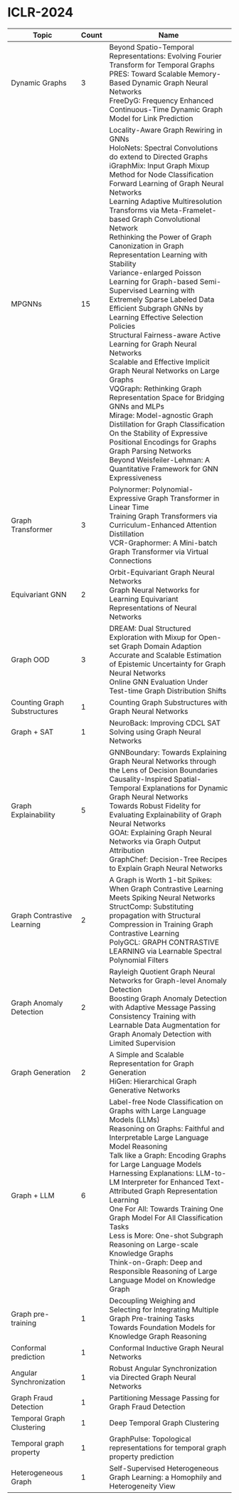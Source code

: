 # ICLR-2024

| Topic                       | Count | Name                                              |
|---------------------------------|----------|---------------------------------------------------------|
|Dynamic Graphs |3|Beyond Spatio-Temporal Representations: Evolving Fourier Transform for Temporal Graphs <br> PRES: Toward Scalable Memory-Based Dynamic Graph Neural Networks<br> FreeDyG: Frequency Enhanced Continuous-Time Dynamic Graph Model for Link Prediction|
|MPGNNs|15| Locality-Aware Graph Rewiring in GNNs <br> HoloNets: Spectral Convolutions do extend to Directed Graphs <br> iGraphMix: Input Graph Mixup Method for Node Classification<br> Forward Learning of Graph Neural Networks<br> Learning Adaptive Multiresolution Transforms via Meta-Framelet-based Graph Convolutional Network <br> Rethinking the Power of Graph Canonization in Graph Representation Learning with Stability <br> Variance-enlarged Poisson Learning for Graph-based Semi-Supervised Learning with Extremely Sparse Labeled Data<br> Efficient Subgraph GNNs by Learning Effective Selection Policies <br> Structural Fairness-aware Active Learning for Graph Neural Networks <br> Scalable and Effective Implicit Graph Neural Networks on Large Graphs <br>VQGraph: Rethinking Graph Representation Space for Bridging GNNs and MLPs <br> Mirage: Model-agnostic Graph Distillation for Graph Classification<br> On the Stability of Expressive Positional Encodings for Graphs <br> Graph Parsing Networks <br>Beyond Weisfeiler-Lehman: A Quantitative Framework for GNN Expressiveness|
| Graph Transformer |3| Polynormer: Polynomial-Expressive Graph Transformer in Linear Time <br> Training Graph Transformers via Curriculum-Enhanced Attention Distillation<br>VCR-Graphormer: A Mini-batch Graph Transformer via Virtual Connections |
|Equivariant GNN|2|Orbit-Equivariant Graph Neural Networks<br> Graph Neural Networks for Learning Equivariant Representations of Neural Networks |
|Graph OOD| 3| DREAM: Dual Structured Exploration with Mixup for Open-set Graph Domain Adaption<br> Accurate and Scalable Estimation of Epistemic Uncertainty for Graph Neural Networks <br> Online GNN Evaluation Under Test-time Graph Distribution Shifts|
|Counting Graph Substructures|1|Counting Graph Substructures with Graph Neural Networks|
|Graph + SAT|1|NeuroBack: Improving CDCL SAT Solving using Graph Neural Networks|
|Graph Explainability| 5| GNNBoundary: Towards Explaining Graph Neural Networks through the Lens of Decision Boundaries <br> Causality-Inspired Spatial-Temporal Explanations for Dynamic Graph Neural Networks <br> Towards Robust Fidelity for Evaluating Explainability of Graph Neural Networks <br> GOAt: Explaining Graph Neural Networks via Graph Output Attribution <br> GraphChef: Decision-Tree Recipes to Explain Graph Neural Networks|
|Graph Contrastive Learning| 2| A Graph is Worth 1-bit Spikes: When Graph Contrastive Learning Meets Spiking Neural Networks <br> StructComp: Substituting propagation with Structural Compression in Training Graph Contrastive Learning<br> PolyGCL: GRAPH CONTRASTIVE LEARNING via Learnable Spectral Polynomial Filters|
|Graph Anomaly Detection| 2| Rayleigh Quotient Graph Neural Networks for Graph-level Anomaly Detection<br> Boosting Graph Anomaly Detection with Adaptive Message Passing<br> Consistency Training with Learnable Data Augmentation for Graph Anomaly Detection with Limited Supervision|
|Graph Generation|2|A Simple and Scalable Representation for Graph Generation<br> HiGen: Hierarchical Graph Generative Networks|
|Graph + LLM| 6| Label-free Node Classification on Graphs with Large Language Models (LLMs)<br> Reasoning on Graphs: Faithful and Interpretable Large Language Model Reasoning<br>Talk like a Graph: Encoding Graphs for Large Language Models <br>Harnessing Explanations: LLM-to-LM Interpreter for Enhanced Text-Attributed Graph Representation Learning <br> One For All: Towards Training One Graph Model For All Classification Tasks <br> Less is More: One-shot Subgraph Reasoning on Large-scale Knowledge Graphs<br> Think-on-Graph: Deep and Responsible Reasoning of Large Language Model on Knowledge Graph|
|Graph pre-training| 1| Decoupling Weighing and Selecting for Integrating Multiple Graph Pre-training Tasks<br> Towards Foundation Models for Knowledge Graph Reasoning|
|Conformal prediction |1|Conformal Inductive Graph Neural Networks|
|Angular Synchronization|1|Robust Angular Synchronization via Directed Graph Neural Networks|
|Graph Fraud Detection| 1| Partitioning Message Passing for Graph Fraud Detection|
|Temporal Graph Clustering|1|Deep Temporal Graph Clustering|
|Temporal graph property |1|GraphPulse: Topological representations for temporal graph property prediction|
|Heterogeneous Graph|1|Self-Supervised Heterogeneous Graph Learning: a Homophily and Heterogeneity View|



